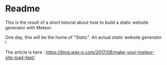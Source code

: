# Readme

This is the result of a short tutorial about how to build a static website generator with Meteor.

One day, this will be the home of "Static". An actual static website generator !

The article is here : <https://blog.wax-o.com/2017/08/make-your-meteor-site-load-fast/>
